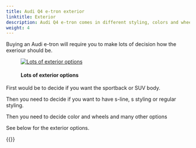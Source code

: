 ```yaml
---
title: Audi Q4 e-tron exterior
linktitle: Exterior
description: Audi Q4 e-tron comes in different styling, colors and wheels
weight: 4
---
```

<!-- markdownlint-disable MD033 -->
Buying an Audi e-tron will require you to make lots of decision how the exeriour should be.

<figure>
    <a href="https://media.electrichasgoneaudi.net/multimedia/models/q4-e-tron/exterior/exterior.jpg">
        <img src="https://media.electrichasgoneaudi.net/multimedia/models/q4-e-tron/exterior/exteriors.jpg"
        alt="Lots of exterior options" title="Lots of exterior options">
    </a>
    <figcaption><h4>Lots of exterior options</h4></figcaption>
</figure>

First would be to decide if you want the sportback or SUV body.

Then you need to decide if you want to have s-line, s styling or regular styling.

Then you need to decide color and wheels and many other options

See below for the exterior options.

{{<children description="true" />}}
